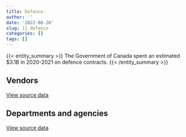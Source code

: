 ```yaml
---
title: Defence
author: ''
date: '2022-08-20'
slug: 11_defence
categories: []
tags: []
---
```


<script src="/rmarkdown-libs/htmlwidgets/htmlwidgets.js"></script>
<link href="/rmarkdown-libs/datatables-css/datatables-crosstalk.css" rel="stylesheet" />
<script src="/rmarkdown-libs/datatables-binding/datatables.js"></script>
<script src="/rmarkdown-libs/jquery/jquery-3.6.0.min.js"></script>
<link href="/rmarkdown-libs/dt-core-bootstrap/css/dataTables.bootstrap.min.css" rel="stylesheet" />
<link href="/rmarkdown-libs/dt-core-bootstrap/css/dataTables.bootstrap.extra.css" rel="stylesheet" />
<script src="/rmarkdown-libs/dt-core-bootstrap/js/jquery.dataTables.min.js"></script>
<script src="/rmarkdown-libs/dt-core-bootstrap/js/dataTables.bootstrap.min.js"></script>
<link href="/rmarkdown-libs/crosstalk/css/crosstalk.min.css" rel="stylesheet" />
<script src="/rmarkdown-libs/crosstalk/js/crosstalk.min.js"></script>
<script src="/rmarkdown-libs/htmlwidgets/htmlwidgets.js"></script>
<link href="/rmarkdown-libs/datatables-css/datatables-crosstalk.css" rel="stylesheet" />
<script src="/rmarkdown-libs/datatables-binding/datatables.js"></script>
<script src="/rmarkdown-libs/jquery/jquery-3.6.0.min.js"></script>
<link href="/rmarkdown-libs/dt-core-bootstrap/css/dataTables.bootstrap.min.css" rel="stylesheet" />
<link href="/rmarkdown-libs/dt-core-bootstrap/css/dataTables.bootstrap.extra.css" rel="stylesheet" />
<script src="/rmarkdown-libs/dt-core-bootstrap/js/jquery.dataTables.min.js"></script>
<script src="/rmarkdown-libs/dt-core-bootstrap/js/dataTables.bootstrap.min.js"></script>
<link href="/rmarkdown-libs/crosstalk/css/crosstalk.min.css" rel="stylesheet" />
<script src="/rmarkdown-libs/crosstalk/js/crosstalk.min.js"></script>

{{< entity_summary >}}
The Government of Canada spent an estimated \$3.1B in 2020-2021 on defence contracts.
{{< /entity_summary >}}

## Vendors

<div id="htmlwidget-1" style="width:100%;height:auto;" class="datatables html-widget"></div>
<script type="application/json" data-for="htmlwidget-1">{"x":{"style":"bootstrap","filter":"none","vertical":false,"data":[["<a href=\"/vendors/2keys/\">2KEYS<\/a>","<a href=\"/vendors/3d_datacomm/\">3D DATACOMM<\/a>","<a href=\"/vendors/3m_canada_company/\">3M CANADA COMPANY<\/a>","<a href=\"/vendors/4_office_automation/\">4 OFFICE AUTOMATION<\/a>","<a href=\"/vendors/a_santin_mason_contractor/\">A SANTIN MASON CONTRACTOR<\/a>","<a href=\"/vendors/abb/\">ABB<\/a>","<a href=\"/vendors/access_2_networks/\">ACCESS 2 NETWORKS<\/a>","<a href=\"/vendors/acklands_grainger/\">ACKLANDS GRAINGER<\/a>","<a href=\"/vendors/acme_future_security_controls/\">ACME FUTURE SECURITY CONTROLS<\/a>","<a href=\"/vendors/act/\">ACT<\/a>","<a href=\"/vendors/adga_group/\">ADGA GROUP<\/a>","<a href=\"/vendors/adobe/\">ADOBE<\/a>","<a href=\"/vendors/advanced_chippewa_technologies/\">ADVANCED CHIPPEWA TECHNOLOGIES<\/a>","<a href=\"/vendors/aeg/\">AEG<\/a>","<a href=\"/vendors/aeg_fuels/\">AEG FUELS<\/a>","<a href=\"/vendors/aerex_avionics/\">AEREX AVIONICS<\/a>","<a href=\"/vendors/aero_feu/\">AERO FEU<\/a>","<a href=\"/vendors/agilent/\">AGILENT<\/a>","<a href=\"/vendors/air_inuit/\">AIR INUIT<\/a>","<a href=\"/vendors/air_liquide_canada/\">AIR LIQUIDE CANADA<\/a>","<a href=\"/vendors/air_tindi/\">AIR TINDI<\/a>","<a href=\"/vendors/airborne_systems/\">AIRBORNE SYSTEMS<\/a>","<a href=\"/vendors/airbus/\">AIRBUS<\/a>","<a href=\"/vendors/alliant_techsystems_operations/\">ALLIANT TECHSYSTEMS OPERATIONS<\/a>","<a href=\"/vendors/alpine_helicopters/\">ALPINE HELICOPTERS<\/a>","<a href=\"/vendors/altis_human_resources/\">ALTIS HUMAN RESOURCES<\/a>","<a href=\"/vendors/amazon/\">AMAZON<\/a>","<a href=\"/vendors/amtek_engineering/\">AMTEK ENGINEERING<\/a>","<a href=\"/vendors/anixter_canada/\">ANIXTER CANADA<\/a>","<a href=\"/vendors/ansys_canada/\">ANSYS CANADA<\/a>","<a href=\"/vendors/apex_steel_gas/\">APEX STEEL GAS<\/a>","<a href=\"/vendors/apparel_trimmings/\">APPAREL TRIMMINGS<\/a>","<a href=\"/vendors/applied_electonics/\">APPLIED ELECTONICS<\/a>","<a href=\"/vendors/apron_fuel_services/\">APRON FUEL SERVICES<\/a>","<a href=\"/vendors/aqua_lung_canada/\">AQUA LUNG CANADA<\/a>","<a href=\"/vendors/arc_teryx_equipment_a_division_of_amer_sports_canada/\">ARC TERYX EQUIPMENT A DIVISION OF AMER SPORTS CANADA<\/a>","<a href=\"/vendors/arcadis_canada/\">ARCADIS CANADA<\/a>","<a href=\"/vendors/ari_financial_services/\">ARI FINANCIAL SERVICES<\/a>","<a href=\"/vendors/artex_sportswear/\">ARTEX SPORTSWEAR<\/a>","<a href=\"/vendors/atco/\">ATCO<\/a>","<a href=\"/vendors/atlantic_towing/\">ATLANTIC TOWING<\/a>","<a href=\"/vendors/avi_spl_canada/\">AVI SPL CANADA<\/a>","<a href=\"/vendors/avjet_holding/\">AVJET HOLDING<\/a>","<a href=\"/vendors/babcock_international_group/\">BABCOCK INTERNATIONAL GROUP<\/a>","<a href=\"/vendors/bae_systems/\">BAE SYSTEMS<\/a>","<a href=\"/vendors/bdo_canada/\">BDO CANADA<\/a>","<a href=\"/vendors/bell_canada/\">BELL CANADA<\/a>","<a href=\"/vendors/bell_textron/\">BELL TEXTRON<\/a>","<a href=\"/vendors/black_mcdonald/\">BLACK MCDONALD<\/a>","<a href=\"/vendors/blackberry/\">BLACKBERRY<\/a>","<a href=\"/vendors/bluedot/\">BLUEDOT<\/a>","<a href=\"/vendors/bluedrop_training_simulation/\">BLUEDROP TRAINING SIMULATION<\/a>","<a href=\"/vendors/bluewave_energy/\">BLUEWAVE ENERGY<\/a>","<a href=\"/vendors/blumetric_environmental/\">BLUMETRIC ENVIRONMENTAL<\/a>","<a href=\"/vendors/bmc_software_canada/\">BMC SOFTWARE CANADA<\/a>","<a href=\"/vendors/bmt_fleet_technology/\">BMT FLEET TECHNOLOGY<\/a>","<a href=\"/vendors/bombardier/\">BOMBARDIER<\/a>","<a href=\"/vendors/brandt_tractor/\">BRANDT TRACTOR<\/a>","<a href=\"/vendors/bronswerk_marine/\">BRONSWERK MARINE<\/a>","<a href=\"/vendors/bureau_veritas_canada/\">BUREAU VERITAS CANADA<\/a>","<a href=\"/vendors/c_core/\">C CORE<\/a>","<a href=\"/vendors/cadex/\">CADEX<\/a>","<a href=\"/vendors/cae/\">CAE<\/a>","<a href=\"/vendors/calian/\">CALIAN<\/a>","<a href=\"/vendors/canada_post/\">CANADA POST<\/a>","<a href=\"/vendors/canadian_corps_of_commissionaires/\">CANADIAN CORPS OF COMMISSIONAIRES<\/a>","<a href=\"/vendors/canadian_helicopters/\">CANADIAN HELICOPTERS<\/a>","<a href=\"/vendors/canadian_maritime_engineering/\">CANADIAN MARITIME ENGINEERING<\/a>","<a href=\"/vendors/canadian_north/\">CANADIAN NORTH<\/a>","<a href=\"/vendors/canadian_standards_association/\">CANADIAN STANDARDS ASSOCIATION<\/a>","<a href=\"/vendors/canadyne_technologies/\">CANADYNE TECHNOLOGIES<\/a>","<a href=\"/vendors/canon/\">CANON<\/a>","<a href=\"/vendors/cansel_survey_equipment/\">CANSEL SURVEY EQUIPMENT<\/a>","<a href=\"/vendors/cantec_systems/\">CANTEC SYSTEMS<\/a>","<a href=\"/vendors/carahsoft_technology/\">CARAHSOFT TECHNOLOGY<\/a>","<a href=\"/vendors/carleton_life_support_systems/\">CARLETON LIFE SUPPORT SYSTEMS<\/a>","<a href=\"/vendors/cascade_aerospace/\">CASCADE AEROSPACE<\/a>","<a href=\"/vendors/casp_aerospace/\">CASP AEROSPACE<\/a>","<a href=\"/vendors/cbci_telecom/\">CBCI TELECOM<\/a>","<a href=\"/vendors/cdw_canada/\">CDW CANADA<\/a>","<a href=\"/vendors/channel_management_international/\">CHANNEL MANAGEMENT INTERNATIONAL<\/a>","<a href=\"/vendors/chantier_davie_canada/\">CHANTIER DAVIE CANADA<\/a>","<a href=\"/vendors/chevron/\">CHEVRON<\/a>","<a href=\"/vendors/cistel_technology/\">CISTEL TECHNOLOGY<\/a>","<a href=\"/vendors/citrix/\">CITRIX<\/a>","<a href=\"/vendors/clariant_canada/\">CLARIANT CANADA<\/a>","<a href=\"/vendors/click_networks/\">CLICK NETWORKS<\/a>","<a href=\"/vendors/closereach/\">CLOSEREACH<\/a>","<a href=\"/vendors/cofomo/\">COFOMO<\/a>","<a href=\"/vendors/colt_canada/\">COLT CANADA<\/a>","<a href=\"/vendors/combat_networks/\">COMBAT NETWORKS<\/a>","<a href=\"/vendors/commvault_systems/\">COMMVAULT SYSTEMS<\/a>","<a href=\"/vendors/compucom_canada/\">COMPUCOM CANADA<\/a>","<a href=\"/vendors/conexsys/\">CONEXSYS<\/a>","<a href=\"/vendors/conoscenti_technologies/\">CONOSCENTI TECHNOLOGIES<\/a>","<a href=\"/vendors/contract_community/\">CONTRACT COMMUNITY<\/a>","<a href=\"/vendors/coradix_technology_consulting/\">CORADIX TECHNOLOGY CONSULTING<\/a>","<a href=\"/vendors/crestline_coach/\">CRESTLINE COACH<\/a>","<a href=\"/vendors/csdc_systems/\">CSDC SYSTEMS<\/a>","<a href=\"/vendors/ctoms/\">CTOMS<\/a>","<a href=\"/vendors/cubic_defense_applications/\">CUBIC DEFENSE APPLICATIONS<\/a>","<a href=\"/vendors/cullen_diesel_power/\">CULLEN DIESEL POWER<\/a>","<a href=\"/vendors/cummins_canada/\">CUMMINS CANADA<\/a>","<a href=\"/vendors/d_doyle_installations/\">D DOYLE INSTALLATIONS<\/a>","<a href=\"/vendors/d_ta_systems/\">D TA SYSTEMS<\/a>","<a href=\"/vendors/dads/\">DADS<\/a>","<a href=\"/vendors/daimler/\">DAIMLER<\/a>","<a href=\"/vendors/dalian_enterprises/\">DALIAN ENTERPRISES<\/a>","<a href=\"/vendors/davtair_industries/\">DAVTAIR INDUSTRIES<\/a>","<a href=\"/vendors/dbc_marine_safety_systems/\">DBC MARINE SAFETY SYSTEMS<\/a>","<a href=\"/vendors/decisive_technologies/\">DECISIVE TECHNOLOGIES<\/a>","<a href=\"/vendors/defence_construction_canada/\">DEFENCE CONSTRUCTION CANADA<\/a>","<a href=\"/vendors/defense_information_systems_agency_disa/\">DEFENSE INFORMATION SYSTEMS AGENCY DISA<\/a>","<a href=\"/vendors/delco_automation/\">DELCO AUTOMATION<\/a>","<a href=\"/vendors/dell_computer/\">DELL COMPUTER<\/a>","<a href=\"/vendors/deloitte_and_touche/\">DELOITTE AND TOUCHE<\/a>","<a href=\"/vendors/department_of_defence/\">DEPARTMENT OF DEFENCE<\/a>","<a href=\"/vendors/dew_engineering/\">DEW ENGINEERING<\/a>","<a href=\"/vendors/dls_technology/\">DLS TECHNOLOGY<\/a>","<a href=\"/vendors/dnr_consulting_group/\">DNR CONSULTING GROUP<\/a>","<a href=\"/vendors/don_saywell_developments/\">DON SAYWELL DEVELOPMENTS<\/a>","<a href=\"/vendors/donna_cona/\">DONNA CONA<\/a>","<a href=\"/vendors/draeger_canada/\">DRAEGER CANADA<\/a>","<a href=\"/vendors/drs_icas/\">DRS ICAS<\/a>","<a href=\"/vendors/drs_technologies_canada/\">DRS TECHNOLOGIES CANADA<\/a>","<a href=\"/vendors/dss_marine/\">DSS MARINE<\/a>","<a href=\"/vendors/dwp_solutions/\">DWP SOLUTIONS<\/a>","<a href=\"/vendors/dynabook_canada/\">DYNABOOK CANADA<\/a>","<a href=\"/vendors/ebsco_canada/\">EBSCO CANADA<\/a>","<a href=\"/vendors/eclipsys_solutions/\">ECLIPSYS SOLUTIONS<\/a>","<a href=\"/vendors/emcon_services/\">EMCON SERVICES<\/a>","<a href=\"/vendors/empowered_networks/\">EMPOWERED NETWORKS<\/a>","<a href=\"/vendors/ems_technologies/\">EMS TECHNOLOGIES<\/a>","<a href=\"/vendors/englobe/\">ENGLOBE<\/a>","<a href=\"/vendors/entrust/\">ENTRUST<\/a>","<a href=\"/vendors/ernst_young/\">ERNST YOUNG<\/a>","<a href=\"/vendors/esri/\">ESRI<\/a>","<a href=\"/vendors/excel_human_resources/\">EXCEL HUMAN RESOURCES<\/a>","<a href=\"/vendors/exxonmobil/\">EXXONMOBIL<\/a>","<a href=\"/vendors/farmer_construction/\">FARMER CONSTRUCTION<\/a>","<a href=\"/vendors/fca_canada/\">FCA CANADA<\/a>","<a href=\"/vendors/federal_fleet_services/\">FEDERAL FLEET SERVICES<\/a>","<a href=\"/vendors/felix_technology/\">FELIX TECHNOLOGY<\/a>","<a href=\"/vendors/ffg/\">FFG<\/a>","<a href=\"/vendors/first_canada/\">FIRST CANADA<\/a>","<a href=\"/vendors/flightsafety_canada/\">FLIGHTSAFETY CANADA<\/a>","<a href=\"/vendors/fn_herstal/\">FN HERSTAL<\/a>","<a href=\"/vendors/ford_motor_company/\">FORD MOTOR COMPANY<\/a>","<a href=\"/vendors/fort_garry_fire_truck/\">FORT GARRY FIRE TRUCK<\/a>","<a href=\"/vendors/francis_canada_truck_centre/\">FRANCIS CANADA TRUCK CENTRE<\/a>","<a href=\"/vendors/frequentis_canada/\">FREQUENTIS CANADA<\/a>","<a href=\"/vendors/fsc/\">FSC<\/a>","<a href=\"/vendors/gab_induspac/\">GAB INDUSPAC<\/a>","<a href=\"/vendors/gamble_technologies/\">GAMBLE TECHNOLOGIES<\/a>","<a href=\"/vendors/gap_wireless/\">GAP WIRELESS<\/a>","<a href=\"/vendors/gartner/\">GARTNER<\/a>","<a href=\"/vendors/general_electric_canada/\">GENERAL ELECTRIC CANADA<\/a>","<a href=\"/vendors/general_motors/\">GENERAL MOTORS<\/a>","<a href=\"/vendors/genesis_integration/\">GENESIS INTEGRATION<\/a>","<a href=\"/vendors/gentex_international/\">GENTEX INTERNATIONAL<\/a>","<a href=\"/vendors/geospectrum_technologies/\">GEOSPECTRUM TECHNOLOGIES<\/a>","<a href=\"/vendors/global_upholstery/\">GLOBAL UPHOLSTERY<\/a>","<a href=\"/vendors/grand_toy/\">GRAND TOY<\/a>","<a href=\"/vendors/griffin_engineered_systems/\">GRIFFIN ENGINEERED SYSTEMS<\/a>","<a href=\"/vendors/groupe_energie_bdl/\">GROUPE ENERGIE BDL<\/a>","<a href=\"/vendors/gunter_langkopf_maschinenbau/\">GUNTER LANGKOPF MASCHINENBAU<\/a>","<a href=\"/vendors/harris_transport/\">HARRIS TRANSPORT<\/a>","<a href=\"/vendors/hawboldt_industries/\">HAWBOLDT INDUSTRIES<\/a>","<a href=\"/vendors/hemmera_envirochem/\">HEMMERA ENVIROCHEM<\/a>","<a href=\"/vendors/hercules_slr/\">HERCULES SLR<\/a>","<a href=\"/vendors/hewlett_packard/\">HEWLETT PACKARD<\/a>","<a href=\"/vendors/highlands_fuel_delivery/\">HIGHLANDS FUEL DELIVERY<\/a>","<a href=\"/vendors/hitachi_data_systems/\">HITACHI DATA SYSTEMS<\/a>","<a href=\"/vendors/hitrac/\">HITRAC<\/a>","<a href=\"/vendors/honeywell/\">HONEYWELL<\/a>","<a href=\"/vendors/horizant/\">HORIZANT<\/a>","<a href=\"/vendors/hoskin_scientific/\">HOSKIN SCIENTIFIC<\/a>","<a href=\"/vendors/human_logistics/\">HUMAN LOGISTICS<\/a>","<a href=\"/vendors/humansystems/\">HUMANSYSTEMS<\/a>","<a href=\"/vendors/hypertec/\">HYPERTEC<\/a>","<a href=\"/vendors/hyundai_auto_canada/\">HYUNDAI AUTO CANADA<\/a>","<a href=\"/vendors/i4c_information_technology/\">I4C INFORMATION TECHNOLOGY<\/a>","<a href=\"/vendors/ibiska_telecom/\">IBISKA TELECOM<\/a>","<a href=\"/vendors/ibm_canada/\">IBM CANADA<\/a>","<a href=\"/vendors/iceberg_networks/\">ICEBERG NETWORKS<\/a>","<a href=\"/vendors/ids_systems_consultants/\">IDS SYSTEMS CONSULTANTS<\/a>","<a href=\"/vendors/ifathom/\">IFATHOM<\/a>","<a href=\"/vendors/imp_group/\">IMP GROUP<\/a>","<a href=\"/vendors/imperial_oil/\">IMPERIAL OIL<\/a>","<a href=\"/vendors/indal_technologies/\">INDAL TECHNOLOGIES<\/a>","<a href=\"/vendors/industries_ocean/\">INDUSTRIES OCEAN<\/a>","<a href=\"/vendors/info_tech_research_group/\">INFO TECH RESEARCH GROUP<\/a>","<a href=\"/vendors/inland_audio_visual/\">INLAND AUDIO VISUAL<\/a>","<a href=\"/vendors/insa/\">INSA<\/a>","<a href=\"/vendors/integra_networks/\">INTEGRA NETWORKS<\/a>","<a href=\"/vendors/integrated_distribution_systems/\">INTEGRATED DISTRIBUTION SYSTEMS<\/a>","<a href=\"/vendors/inter_outaouais/\">INTER OUTAOUAIS<\/a>","<a href=\"/vendors/interactive_audio_visual/\">INTERACTIVE AUDIO VISUAL<\/a>","<a href=\"/vendors/intergraph_canada/\">INTERGRAPH CANADA<\/a>","<a href=\"/vendors/international_safety_research/\">INTERNATIONAL SAFETY RESEARCH<\/a>","<a href=\"/vendors/ipss/\">IPSS<\/a>","<a href=\"/vendors/iron_mountain/\">IRON MOUNTAIN<\/a>","<a href=\"/vendors/irving_oil/\">IRVING OIL<\/a>","<a href=\"/vendors/irving_shipbuilding/\">IRVING SHIPBUILDING<\/a>","<a href=\"/vendors/it_net_consultants/\">IT NET CONSULTANTS<\/a>","<a href=\"/vendors/itex/\">ITEX<\/a>","<a href=\"/vendors/j_j_trailers_manufacturers_and_sales/\">J J TRAILERS MANUFACTURERS AND SALES<\/a>","<a href=\"/vendors/jankel_tactical_systems/\">JANKEL TACTICAL SYSTEMS<\/a>","<a href=\"/vendors/jastram_engineering/\">JASTRAM ENGINEERING<\/a>","<a href=\"/vendors/jht_defense/\">JHT DEFENSE<\/a>","<a href=\"/vendors/john_wiley_sons/\">JOHN WILEY SONS<\/a>","<a href=\"/vendors/johnson_controls_canada/\">JOHNSON CONTROLS CANADA<\/a>","<a href=\"/vendors/joseph_elie/\">JOSEPH ELIE<\/a>","<a href=\"/vendors/jowa_fahrzeugteile_vertriebs/\">JOWA FAHRZEUGTEILE VERTRIEBS<\/a>","<a href=\"/vendors/kaycom/\">KAYCOM<\/a>","<a href=\"/vendors/kenn_borek_air/\">KENN BOREK AIR<\/a>","<a href=\"/vendors/keysight_technologies_canada/\">KEYSIGHT TECHNOLOGIES CANADA<\/a>","<a href=\"/vendors/keystone_supplies_international/\">KEYSTONE SUPPLIES INTERNATIONAL<\/a>","<a href=\"/vendors/kf_aerospace/\">KF AEROSPACE<\/a>","<a href=\"/vendors/kms_industries/\">KMS INDUSTRIES<\/a>","<a href=\"/vendors/kongsberg/\">KONGSBERG<\/a>","<a href=\"/vendors/konica_minolta_business_solutions/\">KONICA MINOLTA BUSINESS SOLUTIONS<\/a>","<a href=\"/vendors/krauss_maffei_wegmann/\">KRAUSS MAFFEI WEGMANN<\/a>","<a href=\"/vendors/kubota_canada/\">KUBOTA CANADA<\/a>","<a href=\"/vendors/l3harris/\">L3HARRIS<\/a>","<a href=\"/vendors/lansdowne_technologies/\">LANSDOWNE TECHNOLOGIES<\/a>","<a href=\"/vendors/larry_penner_enterprises/\">LARRY PENNER ENTERPRISES<\/a>","<a href=\"/vendors/laurentian_technologies/\">LAURENTIAN TECHNOLOGIES<\/a>","<a href=\"/vendors/leonardo/\">LEONARDO<\/a>","<a href=\"/vendors/les_huiles_desroches/\">LES HUILES DESROCHES<\/a>","<a href=\"/vendors/levitt_safety/\">LEVITT SAFETY<\/a>","<a href=\"/vendors/lexisnexis_canada/\">LEXISNEXIS CANADA<\/a>","<a href=\"/vendors/liebherr_canada/\">LIEBHERR CANADA<\/a>","<a href=\"/vendors/life_technologies/\">LIFE TECHNOLOGIES<\/a>","<a href=\"/vendors/liftking_manufacturing/\">LIFTKING MANUFACTURING<\/a>","<a href=\"/vendors/lloyd_s_register_canada/\">LLOYD S REGISTER CANADA<\/a>","<a href=\"/vendors/location_de_motoneiges_haute_matawinie/\">LOCATION DE MOTONEIGES HAUTE MATAWINIE<\/a>","<a href=\"/vendors/lockheed_martin/\">LOCKHEED MARTIN<\/a>","<a href=\"/vendors/lynley_contracting_services/\">LYNLEY CONTRACTING SERVICES<\/a>","<a href=\"/vendors/m_d_charlton/\">M D CHARLTON<\/a>","<a href=\"/vendors/macdonald_dettwiler_and_associates/\">MACDONALD DETTWILER AND ASSOCIATES<\/a>","<a href=\"/vendors/macewen_petroleum/\">MACEWEN PETROLEUM<\/a>","<a href=\"/vendors/mack_trucks/\">MACK TRUCKS<\/a>","<a href=\"/vendors/mackinnon_and_olding/\">MACKINNON AND OLDING<\/a>","<a href=\"/vendors/magellan_aerospace/\">MAGELLAN AEROSPACE<\/a>","<a href=\"/vendors/manitex_liftking/\">MANITEX LIFTKING<\/a>","<a href=\"/vendors/manitoba_hydro/\">MANITOBA HYDRO<\/a>","<a href=\"/vendors/manpower_services_canada/\">MANPOWER SERVICES CANADA<\/a>","<a href=\"/vendors/maplesoft_consulting/\">MAPLESOFT CONSULTING<\/a>","<a href=\"/vendors/marine_recycling/\">MARINE RECYCLING<\/a>","<a href=\"/vendors/maritime_fence/\">MARITIME FENCE<\/a>","<a href=\"/vendors/martec/\">MARTEC<\/a>","<a href=\"/vendors/maverin/\">MAVERIN<\/a>","<a href=\"/vendors/maxsys_staffing_and_consulting/\">MAXSYS STAFFING AND CONSULTING<\/a>","<a href=\"/vendors/maxxam_analytics/\">MAXXAM ANALYTICS<\/a>","<a href=\"/vendors/mdos_consulting/\">MDOS CONSULTING<\/a>","<a href=\"/vendors/med_eng_holdings/\">MED ENG HOLDINGS<\/a>","<a href=\"/vendors/mega_tech/\">MEGA TECH<\/a>","<a href=\"/vendors/meggitt/\">MEGGITT<\/a>","<a href=\"/vendors/mercedes_benz_canada/\">MERCEDES BENZ CANADA<\/a>","<a href=\"/vendors/mercury_marine/\">MERCURY MARINE<\/a>","<a href=\"/vendors/metalcraft_marine/\">METALCRAFT MARINE<\/a>","<a href=\"/vendors/michael_wager_consulting/\">MICHAEL WAGER CONSULTING<\/a>","<a href=\"/vendors/michelin/\">MICHELIN<\/a>","<a href=\"/vendors/microsoft_canada/\">MICROSOFT CANADA<\/a>","<a href=\"/vendors/millbrook_tactical/\">MILLBROOK TACTICAL<\/a>","<a href=\"/vendors/mindwire_systems/\">MINDWIRE SYSTEMS<\/a>","<a href=\"/vendors/mishkumi_technologies/\">MISHKUMI TECHNOLOGIES<\/a>","<a href=\"/vendors/mitsubishi_motor_sales/\">MITSUBISHI MOTOR SALES<\/a>","<a href=\"/vendors/mls/\">MLS<\/a>","<a href=\"/vendors/mls_overseas/\">MLS OVERSEAS<\/a>","<a href=\"/vendors/mobile_valve/\">MOBILE VALVE<\/a>","<a href=\"/vendors/mobility_lab/\">MOBILITY LAB<\/a>","<a href=\"/vendors/modis_canada/\">MODIS CANADA<\/a>","<a href=\"/vendors/momentum_solutions/\">MOMENTUM SOLUTIONS<\/a>","<a href=\"/vendors/morpho_canada/\">MORPHO CANADA<\/a>","<a href=\"/vendors/motor_coach_industries/\">MOTOR COACH INDUSTRIES<\/a>","<a href=\"/vendors/motorola_solutions_canada/\">MOTOROLA SOLUTIONS CANADA<\/a>","<a href=\"/vendors/mts_allstream/\">MTS ALLSTREAM<\/a>","<a href=\"/vendors/multinational_logistic_services/\">MULTINATIONAL LOGISTIC SERVICES<\/a>","<a href=\"/vendors/mustang_survival/\">MUSTANG SURVIVAL<\/a>","<a href=\"/vendors/mwco/\">MWCO<\/a>","<a href=\"/vendors/nato_seasparrow_surface_missile_system_project/\">NATO SEASPARROW SURFACE MISSILE SYSTEM PROJECT<\/a>","<a href=\"/vendors/nav_canada/\">NAV CANADA<\/a>","<a href=\"/vendors/navamar/\">NAVAMAR<\/a>","<a href=\"/vendors/newfound_recruiting/\">NEWFOUND RECRUITING<\/a>","<a href=\"/vendors/nexter_systems/\">NEXTER SYSTEMS<\/a>","<a href=\"/vendors/nisha_techonologies/\">NISHA TECHONOLOGIES<\/a>","<a href=\"/vendors/nissan_canada/\">NISSAN CANADA<\/a>","<a href=\"/vendors/nokia_canada/\">NOKIA CANADA<\/a>","<a href=\"/vendors/north_atlantic_petroleum/\">NORTH ATLANTIC PETROLEUM<\/a>","<a href=\"/vendors/northrop_grumman/\">NORTHROP GRUMMAN<\/a>","<a href=\"/vendors/nortrax_canada/\">NORTRAX CANADA<\/a>","<a href=\"/vendors/notra/\">NOTRA<\/a>","<a href=\"/vendors/nova_networks/\">NOVA NETWORKS<\/a>","<a href=\"/vendors/onix_networking_canada/\">ONIX NETWORKING CANADA<\/a>","<a href=\"/vendors/onx_enterprise_solutions/\">ONX ENTERPRISE SOLUTIONS<\/a>","<a href=\"/vendors/openframe_technologies/\">OPENFRAME TECHNOLOGIES<\/a>","<a href=\"/vendors/opentext/\">OPENTEXT<\/a>","<a href=\"/vendors/optiv_canada_federal/\">OPTIV CANADA FEDERAL<\/a>","<a href=\"/vendors/oracle_canada/\">ORACLE CANADA<\/a>","<a href=\"/vendors/orangutech/\">ORANGUTECH<\/a>","<a href=\"/vendors/pacific_safety_products/\">PACIFIC SAFETY PRODUCTS<\/a>","<a href=\"/vendors/pal_aerospace/\">PAL AEROSPACE<\/a>","<a href=\"/vendors/paladin_group/\">PALADIN GROUP<\/a>","<a href=\"/vendors/palfinger_marine/\">PALFINGER MARINE<\/a>","<a href=\"/vendors/panasonic/\">PANASONIC<\/a>","<a href=\"/vendors/parkland_refining/\">PARKLAND REFINING<\/a>","<a href=\"/vendors/patlon_aircraft_industries/\">PATLON AIRCRAFT INDUSTRIES<\/a>","<a href=\"/vendors/pattison_sign_group/\">PATTISON SIGN GROUP<\/a>","<a href=\"/vendors/peerless_garments/\">PEERLESS GARMENTS<\/a>","<a href=\"/vendors/pennant_canada/\">PENNANT CANADA<\/a>","<a href=\"/vendors/pennecon/\">PENNECON<\/a>","<a href=\"/vendors/pepco/\">PEPCO<\/a>","<a href=\"/vendors/persistent_systems/\">PERSISTENT SYSTEMS<\/a>","<a href=\"/vendors/petro_air_services/\">PETRO AIR SERVICES<\/a>","<a href=\"/vendors/petrovalue_products/\">PETROVALUE PRODUCTS<\/a>","<a href=\"/vendors/phaselock_systems_international/\">PHASELOCK SYSTEMS INTERNATIONAL<\/a>","<a href=\"/vendors/podolinsky_equipment/\">PODOLINSKY EQUIPMENT<\/a>","<a href=\"/vendors/polaris_industries/\">POLARIS INDUSTRIES<\/a>","<a href=\"/vendors/pricewaterhouse_coopers/\">PRICEWATERHOUSE COOPERS<\/a>","<a href=\"/vendors/primex_project_management/\">PRIMEX PROJECT MANAGEMENT<\/a>","<a href=\"/vendors/printers_plus/\">PRINTERS PLUS<\/a>","<a href=\"/vendors/procom_consultants/\">PROCOM CONSULTANTS<\/a>","<a href=\"/vendors/prologic_systems/\">PROLOGIC SYSTEMS<\/a>","<a href=\"/vendors/promaxis/\">PROMAXIS<\/a>","<a href=\"/vendors/purelogic/\">PURELOGIC<\/a>","<a href=\"/vendors/purespirit_solutions/\">PURESPIRIT SOLUTIONS<\/a>","<a href=\"/vendors/qinetiq/\">QINETIQ<\/a>","<a href=\"/vendors/quantum_management_services/\">QUANTUM MANAGEMENT SERVICES<\/a>","<a href=\"/vendors/r_j_macisaac_construction/\">R J MACISAAC CONSTRUCTION<\/a>","<a href=\"/vendors/radiation_solutions/\">RADIATION SOLUTIONS<\/a>","<a href=\"/vendors/rampart_international/\">RAMPART INTERNATIONAL<\/a>","<a href=\"/vendors/raytheon/\">RAYTHEON<\/a>","<a href=\"/vendors/renk_aktiengecellschaft/\">RENK AKTIENGECELLSCHAFT<\/a>","<a href=\"/vendors/revision_military/\">REVISION MILITARY<\/a>","<a href=\"/vendors/rheinmetall/\">RHEINMETALL<\/a>","<a href=\"/vendors/rockwell_collins_canada/\">ROCKWELL COLLINS CANADA<\/a>","<a href=\"/vendors/rogers/\">ROGERS<\/a>","<a href=\"/vendors/rohde_schwarz_canada/\">ROHDE SCHWARZ CANADA<\/a>","<a href=\"/vendors/rosborough_boats/\">ROSBOROUGH BOATS<\/a>","<a href=\"/vendors/rush_truck_centres_of_canada/\">RUSH TRUCK CENTRES OF CANADA<\/a>","<a href=\"/vendors/russel_metals/\">RUSSEL METALS<\/a>","<a href=\"/vendors/saab/\">SAAB<\/a>","<a href=\"/vendors/saba_software/\">SABA SOFTWARE<\/a>","<a href=\"/vendors/sap/\">SAP<\/a>","<a href=\"/vendors/sas_institute/\">SAS INSTITUTE<\/a>","<a href=\"/vendors/sca_shipping_consultants_associated/\">SCA SHIPPING CONSULTANTS ASSOCIATED<\/a>","<a href=\"/vendors/scalar_decisions/\">SCALAR DECISIONS<\/a>","<a href=\"/vendors/sdl_international_canada/\">SDL INTERNATIONAL CANADA<\/a>","<a href=\"/vendors/seaspan_victoria_shipyards/\">SEASPAN VICTORIA SHIPYARDS<\/a>","<a href=\"/vendors/sharp_electronics/\">SHARP ELECTRONICS<\/a>","<a href=\"/vendors/shaw_cable/\">SHAW CABLE<\/a>","<a href=\"/vendors/shell_canada_products/\">SHELL CANADA PRODUCTS<\/a>","<a href=\"/vendors/shi_canada/\">SHI CANADA<\/a>","<a href=\"/vendors/si_systems/\">SI SYSTEMS<\/a>","<a href=\"/vendors/siemens/\">SIEMENS<\/a>","<a href=\"/vendors/sierra_systems_group/\">SIERRA SYSTEMS GROUP<\/a>","<a href=\"/vendors/sikorsky_aircraft/\">SIKORSKY AIRCRAFT<\/a>","<a href=\"/vendors/simex_defence/\">SIMEX DEFENCE<\/a>","<a href=\"/vendors/simplex_grinnell/\">SIMPLEX GRINNELL<\/a>","<a href=\"/vendors/snc_lavalin/\">SNC LAVALIN<\/a>","<a href=\"/vendors/softchoice/\">SOFTCHOICE<\/a>","<a href=\"/vendors/softsim_technologies/\">SOFTSIM TECHNOLOGIES<\/a>","<a href=\"/vendors/solotech/\">SOLOTECH<\/a>","<a href=\"/vendors/sonobuoy_tech_systems/\">SONOBUOY TECH SYSTEMS<\/a>","<a href=\"/vendors/soucy_international/\">SOUCY INTERNATIONAL<\/a>","<a href=\"/vendors/st_joseph_print_group/\">ST JOSEPH PRINT GROUP<\/a>","<a href=\"/vendors/stantec/\">STANTEC<\/a>","<a href=\"/vendors/sterling_fuels/\">STERLING FUELS<\/a>","<a href=\"/vendors/stoneworks_technologies/\">STONEWORKS TECHNOLOGIES<\/a>","<a href=\"/vendors/stryker_canada/\">STRYKER CANADA<\/a>","<a href=\"/vendors/subaru_canada/\">SUBARU CANADA<\/a>","<a href=\"/vendors/summit_canada_distributors/\">SUMMIT CANADA DISTRIBUTORS<\/a>","<a href=\"/vendors/suncor_energy/\">SUNCOR ENERGY<\/a>","<a href=\"/vendors/super_channel_international/\">SUPER CHANNEL INTERNATIONAL<\/a>","<a href=\"/vendors/synersolutions_technologies/\">SYNERSOLUTIONS TECHNOLOGIES<\/a>","<a href=\"/vendors/tacs/\">TACS<\/a>","<a href=\"/vendors/tai/\">TAI<\/a>","<a href=\"/vendors/tankatek/\">TANKATEK<\/a>","<a href=\"/vendors/techno_feu/\">TECHNO FEU<\/a>","<a href=\"/vendors/teknion/\">TEKNION<\/a>","<a href=\"/vendors/teksystems_canada/\">TEKSYSTEMS CANADA<\/a>","<a href=\"/vendors/telecom_computer_services/\">TELECOM COMPUTER SERVICES<\/a>","<a href=\"/vendors/telecommunication_support_services/\">TELECOMMUNICATION SUPPORT SERVICES<\/a>","<a href=\"/vendors/teledyne/\">TELEDYNE<\/a>","<a href=\"/vendors/telephonics/\">TELEPHONICS<\/a>","<a href=\"/vendors/telesat/\">TELESAT<\/a>","<a href=\"/vendors/telus_canada/\">TELUS CANADA<\/a>","<a href=\"/vendors/tenaquip/\">TENAQUIP<\/a>","<a href=\"/vendors/teramach_technologies/\">TERAMACH TECHNOLOGIES<\/a>","<a href=\"/vendors/testforce_systems/\">TESTFORCE SYSTEMS<\/a>","<a href=\"/vendors/thales/\">THALES<\/a>","<a href=\"/vendors/the_boeing_company/\">THE BOEING COMPANY<\/a>","<a href=\"/vendors/the_halifax_computer_consulting_group/\">THE HALIFAX COMPUTER CONSULTING GROUP<\/a>","<a href=\"/vendors/the_halifax_group/\">THE HALIFAX GROUP<\/a>","<a href=\"/vendors/the_it_broker/\">THE IT BROKER<\/a>","<a href=\"/vendors/the_mathworks/\">THE MATHWORKS<\/a>","<a href=\"/vendors/thermo_fisher_scientific/\">THERMO FISHER SCIENTIFIC<\/a>","<a href=\"/vendors/thyssenkrupp_elevator/\">THYSSENKRUPP ELEVATOR<\/a>","<a href=\"/vendors/titan_aex/\">TITAN AEX<\/a>","<a href=\"/vendors/top_aces/\">TOP ACES<\/a>","<a href=\"/vendors/toromont/\">TOROMONT<\/a>","<a href=\"/vendors/toronto_industries/\">TORONTO INDUSTRIES<\/a>","<a href=\"/vendors/toshiba_canada/\">TOSHIBA CANADA<\/a>","<a href=\"/vendors/toyota_canada/\">TOYOTA CANADA<\/a>","<a href=\"/vendors/tpg_technology_consultants/\">TPG TECHNOLOGY CONSULTANTS<\/a>","<a href=\"/vendors/transpolar_technology/\">TRANSPOLAR TECHNOLOGY<\/a>","<a href=\"/vendors/transwest_air/\">TRANSWEST AIR<\/a>","<a href=\"/vendors/tri_star_industries/\">TRI STAR INDUSTRIES<\/a>","<a href=\"/vendors/trm_technologies/\">TRM TECHNOLOGIES<\/a>","<a href=\"/vendors/tulmar_safety_systems/\">TULMAR SAFETY SYSTEMS<\/a>","<a href=\"/vendors/tundra_technical_solutions/\">TUNDRA TECHNICAL SOLUTIONS<\/a>","<a href=\"/vendors/turtle_island_staffing/\">TURTLE ISLAND STAFFING<\/a>","<a href=\"/vendors/tyco_integrated_fire_security/\">TYCO INTEGRATED FIRE SECURITY<\/a>","<a href=\"/vendors/tyr_tactical/\">TYR TACTICAL<\/a>","<a href=\"/vendors/ultra_electronics/\">ULTRA ELECTRONICS<\/a>","<a href=\"/vendors/unisource/\">UNISOURCE<\/a>","<a href=\"/vendors/unisys_canada/\">UNISYS CANADA<\/a>","<a href=\"/vendors/united_rentals_of_canada/\">UNITED RENTALS OF CANADA<\/a>","<a href=\"/vendors/united_states_department_of_the_air_force/\">UNITED STATES DEPARTMENT OF THE AIR FORCE<\/a>","<a href=\"/vendors/united_states_department_of_the_army/\">UNITED STATES DEPARTMENT OF THE ARMY<\/a>","<a href=\"/vendors/united_states_department_of_the_navy/\">UNITED STATES DEPARTMENT OF THE NAVY<\/a>","<a href=\"/vendors/universal_helicopters/\">UNIVERSAL HELICOPTERS<\/a>","<a href=\"/vendors/universal_weather_and_aviation/\">UNIVERSAL WEATHER AND AVIATION<\/a>","<a href=\"/vendors/university_of_new_brunswick/\">UNIVERSITY OF NEW BRUNSWICK<\/a>","<a href=\"/vendors/uqsuq/\">UQSUQ<\/a>","<a href=\"/vendors/uvair/\">UVAIR<\/a>","<a href=\"/vendors/valcom_consulting/\">VALCOM CONSULTING<\/a>","<a href=\"/vendors/van_kappel_international/\">VAN KAPPEL INTERNATIONAL<\/a>","<a href=\"/vendors/vancouver_shipyards/\">VANCOUVER SHIPYARDS<\/a>","<a href=\"/vendors/veritaaq_technology_house/\">VERITAAQ TECHNOLOGY HOUSE<\/a>","<a href=\"/vendors/visiontec/\">VISIONTEC<\/a>","<a href=\"/vendors/vmware/\">VMWARE<\/a>","<a href=\"/vendors/wajax/\">WAJAX<\/a>","<a href=\"/vendors/wartsila/\">WARTSILA<\/a>","<a href=\"/vendors/waterworks_construction/\">WATERWORKS CONSTRUCTION<\/a>","<a href=\"/vendors/weatherhaven_canada/\">WEATHERHAVEN CANADA<\/a>","<a href=\"/vendors/webster_electric/\">WEBSTER ELECTRIC<\/a>","<a href=\"/vendors/wesco_distribution_canada/\">WESCO DISTRIBUTION CANADA<\/a>","<a href=\"/vendors/westbury_national_show_systems/\">WESTBURY NATIONAL SHOW SYSTEMS<\/a>","<a href=\"/vendors/wolters_kluwer/\">WOLTERS KLUWER<\/a>","<a href=\"/vendors/woodward_s_oil/\">WOODWARD S OIL<\/a>","<a href=\"/vendors/workdynamics_technologies/\">WORKDYNAMICS TECHNOLOGIES<\/a>","<a href=\"/vendors/world_fuel_services/\">WORLD FUEL SERVICES<\/a>","<a href=\"/vendors/wsp/\">WSP<\/a>","<a href=\"/vendors/xerox/\">XEROX<\/a>","<a href=\"/vendors/xtech_explosive_decontamination/\">XTECH EXPLOSIVE DECONTAMINATION<\/a>","<a href=\"/vendors/yamaha_motors_canada/\">YAMAHA MOTORS CANADA<\/a>","<a href=\"/vendors/zayo_canada/\">ZAYO CANADA<\/a>","<a href=\"/vendors/zodiac_hurricane_technologies/\">ZODIAC HURRICANE TECHNOLOGIES<\/a>","<a href=\"/vendors/zycom/\">ZYCOM<\/a>"],[447983.97,50793.2,24636.16,995.76,null,358397.07,17931.5,575867.8,9682.95,857515.61,5861421.2,null,396166.95,null,643038.2,3432168.33,6136401.2,4294.38,179797.86,59557.65,null,20619.35,475820.01,6794161.1,10999.28,91261.48,null,94635.36,206177.86,151975.95,null,27130.03,790264.31,4117808.69,8637873.88,476192.12,null,197415.58,925838.44,30849,null,158477.22,1627245.67,54559745.42,2910048.98,null,3485937.48,0,1067911.15,null,null,16377.85,5923501.24,null,null,6431968.81,2911637.31,null,1059257.38,null,457397.29,37166.08,102506581.92,2987451.26,11300,10982.4,null,602493.54,null,200.02,14910,15903.26,804343.71,105869.21,36056.47,348591.51,87417727.26,1849167.57,74654.05,4432260.27,2949188.49,null,4487932.7,null,23302.89,null,null,211223.32,null,26323787.27,29648.23,52288.78,348618.47,104871.14,28639.68,88367.33,1693114.78,1943217.95,null,3385.29,2479111.72,null,null,47519.49,307925,67609145.69,1807421.02,6358.58,3092005.83,89916.16,11004051.72,null,1273176.04,null,1632386.93,62521.85,211271.82,2538023.75,null,689958.54,null,150044.1,275080.08,2169769.71,7755505.89,18605.16,4327745.5,null,6872.21,6535560,2377791.73,155213.34,246715.57,49459.55,290591.11,null,1674237.75,47128.31,4601110.52,null,2545529.97,51495291.03,350363.63,8523922.92,98947.43,872590.67,3682196.85,17383662.03,699272.14,40679.25,190617.62,31490.46,78554.65,126430.31,196754.44,783854.45,1091077.3,8643440.76,1097765.59,1933993.58,415669.87,null,78498.8,null,1433591.6,2313568.15,7191289.57,null,null,15385.69,551121.51,null,null,655285.5,2582703.98,null,null,1942450,698062.5,1276860.58,null,444.05,3713328.87,44228850.83,null,588896.89,null,608659.85,10878608.17,null,null,null,311464.84,null,908297.74,null,3001587.87,827526.15,1039371.39,1751647.6,668413.95,47201.36,23032239.23,99043979.78,7265.93,5849531.5,null,119642.09,1494203.15,1772659.18,null,null,null,4467908.43,1585878.17,26211,613258.29,null,60206.84,null,3878108.64,null,1753620.78,1587238.29,121968279.74,26973.66,810186.01,909866.7,607543.19,2882116.91,1486576.78,11824.72,null,17070,335611.58,null,59890.48,222112977.32,null,136581.91,7357722.62,1900140.13,150374402.56,1605104.85,1310451.91,3384327.19,null,null,null,765679.25,null,252806.61,null,90828.61,0,null,277220.79,21914.9,6341332.4,977680.43,null,4512951.45,1878264.69,1159825.74,6609809.11,406719.02,4318351.87,952823.86,null,261772.69,53846.8,194693.48,1197473.24,3271959.8,6048306.27,1404437.37,7673.98,6441421.32,897.86,658126.29,352279.6,3635738.65,10127103.48,11589.65,null,null,53253.07,16058714.84,202614.35,null,571605.59,95424.18,7232678.22,198142.08,363344.49,null,93904.57,null,196626.53,null,2259781.47,158405.85,2498441.18,405015.82,null,36214.5,55942.46,6003632.88,1689545.66,null,1284980.68,473496.81,412217.66,1682838.32,979458.3,1539299.53,2987775,42912.24,887890.47,995410.99,7240456.5,492730.93,326221.26,877628.68,113263.98,304610.99,2154784.11,426588.22,null,19851.84,6642969.33,412064.52,338997.12,6303399.04,null,192413.58,23142164.69,54859.81,346984.49,1290428.29,null,null,11442.9,16351986.04,null,6597672.71,33646.55,11911135.9,1663425.76,null,60175224.77,212959.63,84420,44909685.84,null,614656.35,296838.1,2882300.23,109630719.89,13636661.5,19143.81,2824784.25,698027.93,null,227181.32,2571023.34,11632658.39,null,null,17105212.86,2966875.91,null,167674.08,16464.17,2002528.38,null,48691.55,null,2468032.29,16559.02,13940.3,null,null,3826976.92,930054.64,38735,434275.73,5175041.9,590967.04,156100.18,54082.1,702563.63,112005133.82,46560146.86,338915.59,368925.51,null,210899.77,11550,70892.34,3813442.23,1389437.96,6936109.46,258852.59,2487757.74,2684458.91,873692.48,29412.11,1957867.25,150517.5,2089240.13,4869960.43,85428,null,null,22559.27,7301530.94,3043863.21,250728.62,64260.52,9474518.67,2621646.14,25827735.61,130160,513561.7,260358.08,1254945.3,2569307.33,2382381.49,null,158548894.65,742116.36,null,2703391.3,3280660.89,7862740.61,431457,4000961.54,null,45790.61,277937.34,null,915237,2033156.54,30172419.86,89689.18,74859.89,433972.6,154250.73,null,172277.49,1252879.87],[381956.22,105176.62,null,null,null,null,206610.08,376139.25,9951.93,1060917.07,4243938.51,25080.9,1286348.96,null,null,2178270.46,6136401.2,28835.83,181418.22,11486.9,null,null,1205280,4696391.41,4128.5,86390.72,null,51151.67,578902.19,290746.06,322004.77,27130.03,1515414.88,9769600.46,3238789.8,476192.12,null,185903.82,925838.44,null,15300.55,686984.3,5861396.62,13898366.59,3206516.09,null,5916379.69,0,1067911.15,32205.69,null,16377.85,1758019.08,null,54199.87,1462612.09,4837815.04,132210,885167.71,null,457397.29,70290.32,102884548.67,2837371.42,33697.73,null,35325.81,765532.49,425789.78,36504.53,67657.85,56171.7,519546.37,105869.21,65810.77,39911.25,87417727.26,1874164.23,497302.62,2114066.48,443895.64,null,3631.2,null,null,null,null,319894.9,null,21359872.84,40632.5,52288.78,597093.91,35872.05,190063.34,66898.06,3563144,2315571.1,17768.92,3385.29,76436.62,null,787056.46,null,73104.92,null,8389873.36,74526.75,518238.03,778577.47,25060198.14,null,1273176.04,27418.42,3089302.74,21961.49,211271.82,3381080.45,null,152170.96,null,249178.08,238686.14,2169769.71,null,null,2022278.33,null,42078.6,3097127.16,4633582.19,167762.36,246715.57,33044.67,174142.87,null,4271898.85,null,4948590.75,10000,4766987.37,132364656.53,1145367.06,7800373.7,0,0,1970026.74,10245432.92,4428246.04,3977705.68,313890.22,null,163026.5,50303.23,317562.34,946791.42,784792.97,5988579.18,845539.5,1517087.88,69322.87,null,30286.31,807188.5,null,3692004.82,5043696.38,null,33154.35,79069.42,266105.82,null,null,690519.16,2582703.98,null,87023.72,2405873.56,698062.5,6176582.68,22568.7,125665.08,2038107.69,45103032.45,null,678067.4,null,87032,3022680.97,null,null,null,734227.23,249556.6,1077446.66,null,4394427.37,141591.47,265987.65,1740912.6,1663979.88,47201.36,26742862.57,93349142.97,1022078.38,10515715.13,763420.09,null,892428.18,1456381.02,null,32842.09,441116.96,2551131.05,856254.31,null,716344.3,null,60206.84,141220.36,3878108.64,23164.15,4958703.94,245355.64,67918810.38,26973.66,1136396,4613629.9,null,2494478.81,1054675.37,12072.92,3286209.99,null,1005743.52,null,null,225900518.7,12773.18,2669387.79,9724018.72,2792858,152961679.87,2826413.73,877824.86,1223426.04,null,null,88177.64,4317658.34,null,252806.61,null,257347.71,null,null,153311.78,23777.57,1229465.89,5306952.14,849079.75,2275022.1,1878264.69,589556.76,6633143.34,210958.74,259869.48,1565801.03,1610279.34,2427.78,907537.63,302637.46,1720952.63,6975300.86,32352758.02,876562.63,null,15009980.23,25209.1,null,1557080.86,1716049.67,10127103.48,11589.65,null,105354.8,null,27708231.16,280743.23,420292.27,589561.1,134571.88,447154.29,null,486341.71,22544.63,1702421.71,null,266705.79,31552.36,9352806.15,34928.56,2498441.18,165516.76,149542.07,null,42107.76,34779542.29,996355.21,18396.77,1230690.45,null,452752.66,2537384.34,2428702.38,1514299.53,null,118027.79,1063.53,760273.66,4483543.26,2153922.9,626760.31,101188,null,338951.26,2742369.03,4662036.16,2752.21,6647.38,1055595.13,410935.58,97633.19,620782.31,2343891.59,null,42565590.28,null,null,1698425.97,496575.06,null,null,20978582.87,1184.92,6633928.65,41407.45,21922317.71,1162954.55,null,55709548.2,null,84420,81991170.52,84629.66,4461839.15,null,1671617.18,109630719.89,10419174.59,null,null,824517.34,null,545979.36,2571023.34,22091021.05,18807.15,65048.49,9445216.34,8813365.43,23722.65,784546.44,160980.02,5315977.36,null,49042,11801440.48,3673646.51,null,1131536.88,24215.6,null,2585593.39,null,39735.58,10343.59,2181740.82,573728.59,122103.37,2587459.81,912332.36,119300812.29,11815955.19,3936450.45,null,286740.03,700385.79,12226.86,55742.74,6624074.67,116143255.63,6764776.41,3779247.88,3975001.62,3984962.84,3865276.19,10524.04,1989723.47,null,1388812.06,1448179.54,322633.52,29620.13,358500.61,309.03,373396.8,4184670.13,322239.25,135778.75,9790413.22,2621646.14,30379940.6,38870,7050797.04,497542.93,2604578.28,7925530.76,2006604.99,null,172177777.85,742116.36,null,12143550.83,6965082.64,3884585.99,null,3014423.08,null,393217.31,1579044.19,50000,1730794.17,null,43604038.48,20270.82,74648.91,null,null,null,1737286.08,1011055.8],[1346079.37,10538.61,null,null,1229809.16,null,184913.02,290809.74,null,757206.23,5127693.98,null,1544529.75,null,3905148.98,1934786.95,6153213.26,44454.91,30901.9,null,null,null,null,3261025.53,null,86627.4,null,23011.88,1886057.75,216128.44,367145.62,4534.06,1378924.99,4602429.33,592835.52,147423.86,null,326662.27,918262.45,null,34699.45,499158.39,1852810.6,122351.17,1132129.36,21738.16,4242566.51,0,null,51011.15,8173.15,16422.72,1916617,null,40677.75,null,2200475.09,43055.7,1086680.34,null,114036.04,35803,94474307.51,939705.82,null,480432.73,23592.18,1022161.85,152467.12,null,12772.15,null,488747,106159.26,87813.9,4073736.5,87657227.88,1851174.32,954648.06,4201564.37,108396.31,82125000,null,null,null,null,11892.15,312267.6,863346.65,12696463.18,35116.83,26216.02,176854.44,null,190584.07,39222.42,5717635.2,null,7193.24,3394.56,67222.34,null,36256.38,null,129851.47,null,96776.51,386863.17,1451413.09,1410689.87,5410524.32,null,1276664.2,null,495583.9,2788.77,97242.92,6786542.94,null,84338.09,10528.56,12087.44,239340.08,2175714.29,null,null,null,5726794.28,33381.51,401739.74,1253048.33,72777.94,247391.5,null,67266.19,null,5074928.69,479076.65,7532376.15,null,2106969.37,132727299.42,1582085.31,13047272.35,null,0,2748507.64,12293544.52,3201677.54,1407439.99,314750.2,null,22587.23,null,110538.38,1037891.76,339927.34,3558077.18,1090913.32,2048800.91,189.93,null,10186.42,null,1108808.52,5873875.85,3601592.54,5550178.19,64203.65,null,115686.1,3644326.07,56499.44,394155.89,null,53886.55,78532.03,null,null,9872886.92,null,null,2359079.73,39638680.34,null,679925.12,null,46913.75,51859815.28,118033.33,14994969.88,17176,440227.38,457766.35,1196084.98,11187,7224452.11,244616.36,861709.38,111350.36,238777.66,7888.45,34179360.87,177006645.55,1422360.02,10044959.58,null,335189.75,null,1224072.33,null,null,null,6122610.03,256885.46,78206.94,83772.66,null,60371.79,329574.84,3888733.59,35471.04,5676460.05,1532264.97,68024355.48,27047.56,735300.51,1283468.62,null,2539019.82,63837.99,null,2619079.01,null,1081086.01,16022.95,1270820.6,13908381.55,null,130400.57,10403611.11,3003501.44,153439895.62,3444834.76,null,945222.31,75863.2,49714.35,89151.98,1615412.41,null,22995,null,null,null,null,153731.81,null,null,310144.1,904203.45,null,1883410.62,93906.11,694538.99,16533.77,65370.5,422349.8,126756.66,2434.43,1716116.44,null,30341.34,7086010.75,5832182.02,null,391541.75,8936624.68,25278.16,null,1570229.25,691121.37,10154848.97,11621.41,2086118.84,43479.76,null,37674587.27,null,1147058.38,24293.08,198412.26,15666.22,null,223653.18,458407.46,1351234.1,3032.91,275767.91,131660.22,6983407.18,38756.46,2505286.23,189023.75,878428.85,null,58554.09,10463985.41,410604.86,null,1234062.2,163452.93,413347.02,1038901.52,445777.16,817306.87,1075845.44,114180.52,459231.12,321527.09,4495826.94,2490015.18,451828.63,84831.58,null,254853.61,10461832.99,5679556.78,26298.88,41208.75,null,null,84363.34,3920193.66,4739581.88,null,33489960.45,null,12305.7,544883.11,null,846853.89,24986,19261311.25,109207.42,6824604.59,42669,20568396.09,529660.09,null,135900471.99,null,29142.25,7093490.86,106251.18,5522698.75,null,1263350,109931078.03,6239467.32,null,null,490202.37,129717.58,430017.29,626907.06,172462.5,null,null,650366.52,9708908.43,null,24669.75,null,2266698.93,null,null,null,null,null,5203743.75,null,99960,745080.78,null,16061.97,null,1415671.73,239831.23,122801.66,1187679.6,1097099.99,118648141.76,246488.76,4038433.33,null,76118.92,1146229.93,12207.86,null,6642222.82,142130538.46,7174866.95,3789601.99,1736624.27,304489.7,3561739.55,20004.68,1206904.47,654476.02,180049.86,759091.75,null,null,306937.92,null,null,2299376.15,323122.09,369307.11,10449933.78,2628828.74,35367881.9,136507.55,null,498906.06,1623095.7,661233.7,2211723.8,69709.06,123707617.08,744149.56,null,10588282.92,7498941.61,3785960.11,75162.28,null,null,null,852247.79,37500,1558793.78,null,52262580.56,null,139521.88,null,129829.25,25992.09,2425948.76,2683889.71],[2607063.87,null,null,null,1537261.46,null,52832.99,98194.23,null,1762596.37,4913164.89,null,4057966.43,15902397.36,13658991.72,1156091.95,null,10504.38,null,33584.14,234751.2,null,21727.27,3252115.63,null,null,147819.93,15341.25,714934.58,null,366142.49,null,733761.2,106439.2,1018719.27,null,11166.75,196306.95,912116.97,null,null,1045966.03,370515.75,4790.65,422874.41,377829.84,7485659.06,null,null,207626.1,489026.85,12339.47,null,334216.7,34356.71,null,11626927.74,1359940.8,905028.12,10202.63,null,688051.78,93775756.78,386852.55,null,37231.2,null,886405,null,null,null,50739.91,null,105869.21,39122.89,870945.39,87417727.26,1809986.52,223408.12,10133323.61,991707.8,114849137.93,null,156871.87,50219.03,94154.7,1089604.5,475248.47,1886955.25,15027946.23,1314218.17,null,13105621.83,null,190063.34,null,3748929.8,null,7193.24,3385.29,null,187267.69,23193.86,null,79694.44,null,null,128782.74,602957.97,1056090.23,9560177.92,400000,1252351.5,55070.72,1847605.72,1434126.78,null,3931125.06,222241.02,42841.68,null,751054.37,238686.14,909519.91,null,null,null,961782.22,null,889891.74,2081762.03,251767.26,null,null,50541.53,224757,3488789.54,411815.16,6718706.95,null,3866746.26,132364656.53,387531.26,5895700.97,10700.87,null,2779444.28,11871858.91,951255.42,217097.52,null,null,94211.67,null,709648.7,1900962.38,131626.4,1882606.56,355967.79,null,null,11261.62,null,null,null,8470345.69,3859276.71,5580757.69,64028.23,null,102360.7,3731303.49,56912.63,2001079.19,null,4811.3,187347.66,null,null,4689244.42,null,null,9075818.67,41612582.73,3347.28,510872.7,10780.13,null,31716705.92,80621.9,15956746.38,null,436035.98,345160.75,431498.94,58404.78,4336950.34,502808.19,229761.97,null,12127493.55,null,28230264.65,208223253.53,404167.87,5311772.74,null,71275.9,null,1330062.78,4833.95,null,null,6126461.67,176792.93,42432.64,53967.43,52715.86,60206.84,null,3878108.64,76488.84,4121957.24,243594.97,46523118.43,null,494555.58,7562907.41,null,1112559.37,11532.87,null,10145.96,null,2956176.87,null,4744221.92,8575348.97,null,545054.44,9712172.1,1581381.11,141781107.37,5727259.75,null,null,null,null,14371.49,null,37488,135600,32988.1,null,null,188711.55,82863.88,21850.8,null,880359.46,163078.21,null,3939651.51,140396.56,5053703.8,37100.88,null,315805.57,null,2427.78,1500833.22,13389.29,69323.96,7240117.69,837240,null,4928025.49,12407034.89,25209.1,null,null,null,10127103.48,11589.65,3525154.53,null,null,3956656.19,220896.95,2815037.08,444457.16,1391926.21,null,null,477054.24,457154.99,73664.5,16043.65,211402.36,3614.66,7412739.59,6948.95,2512409.22,38550.36,80880.08,null,null,6146440.49,848434.68,null,1230690.45,163006.33,412217.66,null,761716.91,null,2783706.99,325990.34,363013.13,175256.02,4483543.26,2420571.61,126841.6,null,null,59064.67,31313578.16,8000675.69,null,19640.38,null,null,92018.27,1087391.11,4875139.55,null,27959141.48,3757250,36849.47,68425.97,null,398130.76,null,15330372.83,1350481.53,5332833.86,7143,548642.63,191660.9,47432.88,167586942.83,null,null,5313096.99,121123.26,3800353.74,null,null,109630719.89,4456213.56,null,null,746922.84,129363.17,878856.34,null,2101302.45,null,9421.08,null,13479108.31,null,null,null,121095.3,331315.02,836019.2,null,null,32365.46,1552719.03,null,null,8201028.9,null,null,null,1411803.77,468103.41,190116.77,2736221.48,687498.88,111845089.85,null,4027399.36,null,13032.83,441355.89,null,null,6624074.67,55500089.82,6872233.34,3541103.5,14183.26,251823.99,3552008.02,18444.63,null,232702.58,null,569995.76,null,null,92857.57,null,8184247.95,2665305.64,71510.63,1094816.15,10533591.81,2621646.14,35322824.67,null,null,497542.93,3135531.9,null,1414972.74,null,376593900.98,742116.36,693729.6,7062866.06,7175701.6,3775615.96,null,325690.19,17291.19,67628.81,507.83,30000,619720.41,null,12942503.29,null,669640.05,null,null,12637.37,10635915.08,1497867.08]],"container":"<table class=\"table table-striped table-hover row-border order-column display\">\n  <thead>\n    <tr>\n      <th>Vendor<\/th>\n      <th>2017-2018<\/th>\n      <th>2018-2019<\/th>\n      <th>2019-2020<\/th>\n      <th>2020-2021<\/th>\n    <\/tr>\n  <\/thead>\n<\/table>","options":{"order":[[4,"desc"]],"pageLength":10,"autoWidth":true,"columnDefs":[{"targets":1,"render":"function(data, type, row, meta) {\n    return type !== 'display' ? data : DTWidget.formatCurrency(data, \"$\", 2, 3, \",\", \".\", true, null);\n  }"},{"targets":2,"render":"function(data, type, row, meta) {\n    return type !== 'display' ? data : DTWidget.formatCurrency(data, \"$\", 2, 3, \",\", \".\", true, null);\n  }"},{"targets":3,"render":"function(data, type, row, meta) {\n    return type !== 'display' ? data : DTWidget.formatCurrency(data, \"$\", 2, 3, \",\", \".\", true, null);\n  }"},{"targets":4,"render":"function(data, type, row, meta) {\n    return type !== 'display' ? data : DTWidget.formatCurrency(data, \"$\", 2, 3, \",\", \".\", true, null);\n  }"},{"width":"16%","targets":[1,2,3,4]},{"className":"dt-right","targets":[1,2,3,4]}],"orderClasses":false}},"evals":["options.columnDefs.0.render","options.columnDefs.1.render","options.columnDefs.2.render","options.columnDefs.3.render"],"jsHooks":[]}</script>
<p class="text-right">
<a href="https://github.com/GoC-Spending/contracts-data/tree/main/data/out/categories/11_defence/summary_by_fiscal_year_by_vendor.csv" class="source-data-link btn btn-link">View source data</a>
</p>

## Departments and agencies

<div id="htmlwidget-2" style="width:100%;height:auto;" class="datatables html-widget"></div>
<script type="application/json" data-for="htmlwidget-2">{"x":{"style":"bootstrap","filter":"none","vertical":false,"data":[["<a href=\"/departments/dnd-mdn/\">National Defence<\/a>"],[3085158412.03],[3113626422.21],[2816577487.24],[3068065385.9]],"container":"<table class=\"table table-striped table-hover row-border order-column display\">\n  <thead>\n    <tr>\n      <th>Department<\/th>\n      <th>2017-2018<\/th>\n      <th>2018-2019<\/th>\n      <th>2019-2020<\/th>\n      <th>2020-2021<\/th>\n    <\/tr>\n  <\/thead>\n<\/table>","options":{"order":[[4,"desc"]],"pageLength":10,"autoWidth":true,"columnDefs":[{"targets":1,"render":"function(data, type, row, meta) {\n    return type !== 'display' ? data : DTWidget.formatCurrency(data, \"$\", 2, 3, \",\", \".\", true, null);\n  }"},{"targets":2,"render":"function(data, type, row, meta) {\n    return type !== 'display' ? data : DTWidget.formatCurrency(data, \"$\", 2, 3, \",\", \".\", true, null);\n  }"},{"targets":3,"render":"function(data, type, row, meta) {\n    return type !== 'display' ? data : DTWidget.formatCurrency(data, \"$\", 2, 3, \",\", \".\", true, null);\n  }"},{"targets":4,"render":"function(data, type, row, meta) {\n    return type !== 'display' ? data : DTWidget.formatCurrency(data, \"$\", 2, 3, \",\", \".\", true, null);\n  }"},{"width":"16%","targets":[1,2,3,4]},{"className":"dt-right","targets":[1,2,3,4]}],"orderClasses":false}},"evals":["options.columnDefs.0.render","options.columnDefs.1.render","options.columnDefs.2.render","options.columnDefs.3.render"],"jsHooks":[]}</script>
<p class="text-right">
<a href="https://github.com/GoC-Spending/contracts-data/tree/main/data/out/categories/11_defence/summary_by_fiscal_year_by_department.csv" class="source-data-link btn btn-link">View source data</a>
</p>
